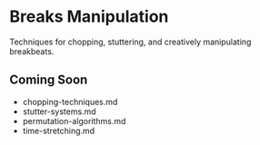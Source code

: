 # Breaks Manipulation

Techniques for chopping, stuttering, and creatively manipulating breakbeats.

## Coming Soon

- chopping-techniques.md
- stutter-systems.md
- permutation-algorithms.md
- time-stretching.md